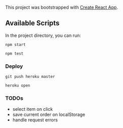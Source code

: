 This project was bootstrapped with [Create React App](https://github.com/facebook/create-react-app).

## Available Scripts

In the project directory, you can run:

`npm start`

`npm test`

### Deploy

`git push heroku master`

`heroku open`

### TODOs

- select item on click
- save current order on localStorage
- handle request errors
